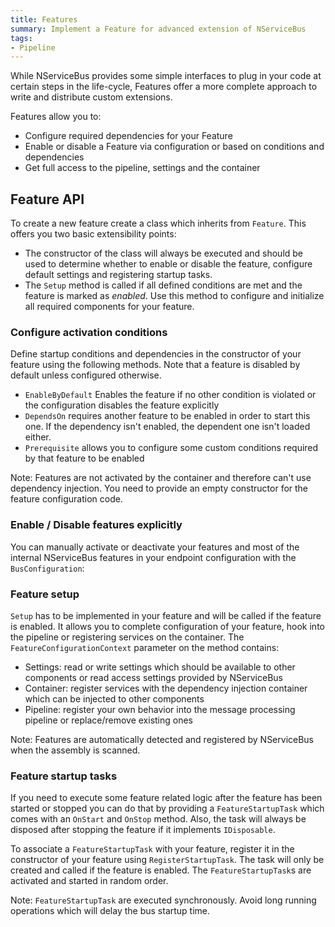 ```yaml
---
title: Features
summary: Implement a Feature for advanced extension of NServiceBus
tags:
- Pipeline
---
```


While NServiceBus provides some simple interfaces to plug in your code at certain steps in the life-cycle, Features offer a more complete approach to write and distribute custom extensions.

Features allow you to:

* Configure required dependencies for your Feature
* Enable or disable a Feature via configuration or based on conditions and dependencies
* Get full access to the pipeline, settings and the container


## Feature API

To create a new feature create a class which inherits from `Feature`. This offers you two basic extensibility points:

* The constructor of the class will always be executed and should be used to determine whether to enable or disable the feature, configure default settings and registering startup tasks.
* The `Setup` method is called if all defined conditions are met and the feature is marked as *enabled*. Use this method to configure and initialize all required components for your feature.

### Configure activation conditions

Define startup conditions and dependencies in the constructor of your feature using the following methods. Note that a feature is disabled by default unless configured otherwise.

* `EnableByDefault` Enables the feature if no other condition is violated or the configuration disables the feature explicitly
* `DependsOn` requires another feature to be enabled in order to start this one. If the dependency isn't enabled, the dependent one isn't loaded either.
* `Prerequisite` allows you to configure some custom conditions required by that feature to be enabled

<!-- import FeatureConfiguration -->

Note: Features are not activated by the container and therefore can't use dependency injection. You need to provide an empty constructor for the feature configuration code.


### Enable / Disable features explicitly

You can manually activate or deactivate your features and most of the internal NServiceBus features in your endpoint configuration with the `BusConfiguration`:

<!-- import EnableDisableFeatures -->


### Feature setup

`Setup` has to be implemented in your feature and will be called if the feature is enabled. It allows you to complete configuration of your feature, hook into the pipeline or registering services on the container. The `FeatureConfigurationContext` parameter on the method contains:

* Settings: read or write settings which should be available to other components or read access settings provided by NServiceBus
* Container: register services with the dependency injection container which can be injected to other components
* Pipeline: register your own behavior into the message processing pipeline or replace/remove existing ones

<!-- import FeatureSetup -->


Note: Features are automatically detected and registered by NServiceBus when the assembly is scanned.


### Feature startup tasks

If you need to execute some feature related logic after the feature has been started or stopped you can do that by providing a `FeatureStartupTask` which comes with an `OnStart` and `OnStop` method. Also, the task will always be disposed after stopping the feature if it implements `IDisposable`.

<!-- import FeatureStartupTaskDefinition -->

To associate a `FeatureStartupTask` with your feature, register it in the constructor of your feature using `RegisterStartupTask`. The task will only be created and called if the feature is enabled. The `FeatureStartupTask`s are activated and started in random order.

<!-- import FeatureStartupTaskRegistration -->

Note: `FeatureStartupTask` are executed synchronously. Avoid long running operations which will delay the bus startup time.